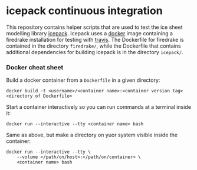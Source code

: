 # icepack continuous integration

This repository contains helper scripts that are used to test the ice sheet modelling library [icepack](https://github.com/icepack/icepack).
Icepack uses a [docker](https://www.docker.com) image containing a firedrake installation for testing with [travis](https://www.travis-ci.org).
The Dockerfile for firedrake is contained in the directory `firedrake/`, while the Dockerfile that contains additional dependencies for building icepack is in the directory `icepack/`.


### Docker cheat sheet

Build a docker container from a `Dockerfile` in a given directory:

    docker build -t <username>/<container name>:<container version tag> <directory of Dockerfile>

Start a container interactively so you can run commands at a terminal inside it:

    docker run --interactive --tty <container name> bash

Same as above, but make a directory on yuor system visible inside the container:

    docker run --interactive --tty \
        --volume </path/on/host>:</path/on/container> \
        <container name> bash

